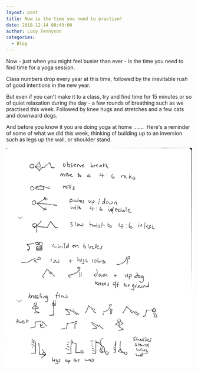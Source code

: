 ```yaml
---
layout: post
title: Now is the time you need to practise!
date: 2018-12-14 08:43:00
author: Lucy Tennyson
categories:
  - Blog
---
```


Now - just when you might feel busier than ever - is the time you need to find time for a yoga session.

Class numbers drop every year at this time, followed by the inevitable rush of good intentions in the new year.

But even if you can't make it to a class, try and find time for 15 minutes or so of quiet relaxation during the day - a few rounds of breathing such as we practised this week. Followed by knee hugs and stretches and a few cats and downward dogs.

And before you know it you are doing yoga at home .......&nbsp; Here's a reminder of some of what we did this week, thinking of building up to an inversion such as legs up the wall, or shoulder stand.

![](/uploads/yogablog15dec.jpg)

&nbsp;